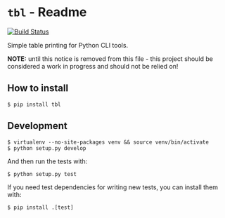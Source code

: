 # `tbl` - Readme

[![Build Status](https://travis-ci.org/AstromechZA/tbl.svg?branch=master)](https://travis-ci.org/AstromechZA/tbl)

Simple table printing for Python CLI tools.

**NOTE:** until this notice is removed from this file - this project should be considered a work in progress and should not be relied on!

## How to install

```
$ pip install tbl
```

## Development

```
$ virtualenv --no-site-packages venv && source venv/bin/activate
$ python setup.py develop
```

And then run the tests with:

```
$ python setup.py test
```

If you need test dependencies for writing new tests, you can install them with:

```
$ pip install .[test]
```
